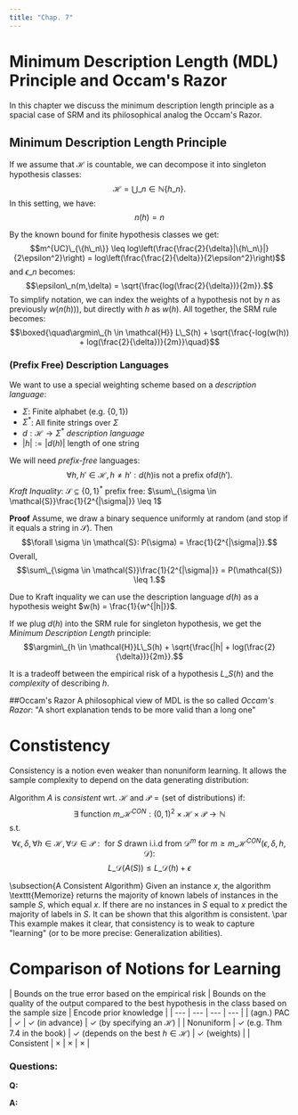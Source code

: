 ```yaml
---
title: "Chap. 7"
---
```





# Minimum Description Length (MDL) Principle and Occam's Razor
In this chapter we discuss the minimum description length principle as a spacial case of SRM and its philosophical analog the Occam's Razor.
## Minimum Description Length Principle
If we assume that $\mathcal{H}$ is countable, we can decompose it into singleton hypothesis classes: $$\mathcal{H} = \bigcup\_{n \in \mathbb{N}} \{h\_n\}.$$ In this setting, we have: 
$$n(h) = n$$ 

By the known bound for finite hypothesis classes we get: $$m^{UC}\_{\{h\_n\}} \leq log\left(\frac{\frac{2}{\delta}|\{h\_n\}|}{2\epsilon^2}\right) = log\left(\frac{\frac{2}{\delta}}{2\epsilon^2}\right)$$
and $\epsilon\_n$ becomes: $$\epsilon\_n(m,\delta) = \sqrt{\frac{log(\frac{2}{\delta})}{2m}}.$$ To simplify notation, we can index the weights of a hypothesis not by $n$ as previously $w(n(h))$), but directly with $h$ as $w(h)$.
All together, the SRM rule becomes: $$\boxed{\quad\argmin\_{h \in \mathcal{H}} L\_S(h) + \sqrt{\frac{-log(w(h)) + log(\frac{2}{\delta})}{2m}}\quad}$$

### (Prefix Free) Description Languages
We want to use a special weighting scheme based on a *description language*:

* $\Sigma$: Finite alphabet (e.g. $\{0,1\}$) 
* $\Sigma^*$: All finite strings over $\Sigma$
* $d:\mathcal{H} \rightarrow \Sigma^*$ *description language*
* $|h| := |d(h)|$ length of one string

We will need *prefix-free* languages: $$\forall h,h' \in \mathcal{H}, h \neq h': d(h) \text{is not a prefix of} d(h').$$
*Kraft Inquality*: $\mathcal{S}\subseteq \{0,1\}^*$ prefix free: $\sum\_{\sigma \in \mathcal{S}}\frac{1}{2^{|\sigma|}} \leq 1$ 

**Proof**
Assume, we draw a binary sequence uniformly at random (and stop if it equals a string in $\mathcal{S}$). Then $$\forall \sigma \in \mathcal{S}: P(\sigma) = \frac{1}{2^{|\sigma|}}.$$ Overall, $$\sum\_{\sigma \in \mathcal{S}}\frac{1}{2^{|\sigma|}} = P(\mathcal{S}) \leq 1.$$

Due to Kraft inquality we can use the description language $d(h)$ as a hypothesis weight $w(h) = \frac{1}{w^{|h|}}$.

If we plug $d(h)$ into the SRM rule for singleton hypothesis, we get the *Minimum Description Length* principle: $$\argmin\_{h \in \mathcal{H}}L\_S(h) + \sqrt{\frac{|h| + log(\frac{2}{\delta})}{2m}}.$$

It is a tradeoff between the empirical risk of a hypothesis $L\_S(h)$ and the *complexity* of describing $h$.

##Occam's Razor
A philosophical view of MDL is the so called *Occam's Razor*: 
	"A short explanation tends to be more valid than a long one"

# Constistency
Consistency is a notion even weaker than nonuniform learning. It allows the sample complexity to depend on the data generating distribution: 

Algorithm $A$ is *consistent* wrt. $\mathcal{H}$ and $\mathcal{P} = ($set of distributions$)$ if: $$\exists \text{ function } m\_{\mathcal{H}}^{CON}:(0,1)^2\times\mathcal{H}\times\mathcal{P} \rightarrow \mathbb{N}$$ s.t. $$\forall \epsilon, \delta, \forall h \in \mathcal{H}, \forall \mathcal{D} \in \mathcal{P}: \text{ for } S \text{ drawn i.i.d from } \mathcal{D}^m \text{ for } m \geq m\_{\mathcal{H}}^{CON}(\epsilon, \delta, h, \mathcal{D}):$$  $$L\_\mathcal{D}(A(S)) \leq L\_\mathcal{D}(h) + \epsilon$$

\subsection{A Consistent Algorithm} Given an instance $x$, the algorithm \texttt{Memorize} returns the majority of known labels of instances in the sample $S$, which equal $x$. If there are no instances in $S$ equal to $x$ predict the majority of labels in $S$. It can be shown that this algorithm is consistent. \par
This example makes it clear, that consistency is to weak to capture "learning" (or to be more precise: Generalization abilities).

# Comparison of Notions for Learning

| Bounds on the true error based on the empirical risk | Bounds on the quality of the output compared to the best hypothesis in the class  based on the sample size |  Encode prior knowledge |
| --- | --- | --- | --- |
| (agn.) PAC | $\checkmark$ | $\checkmark$ (in advance) | $\checkmark$ (by specifying an $\mathcal{H}$) | 
| Nonuniform | $\checkmark$ (e.g. Thm 7.4 in the book) | $\checkmark$ (depends on the best $h \in \mathcal{H}$) | $\checkmark$ (weights) |
| Consistent | $\times$ | $\times$ | $\times$ |



### Questions:
**Q:**

**A:**




